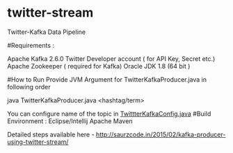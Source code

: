 # twitter-stream
Twitter-Kafka Data Pipeline

#Requirements :

Apache Kafka 2.6.0
Twitter Developer account ( for API Key, Secret etc.)
Apache Zookeeper ( required for Kafka)
Oracle JDK 1.8 (64 bit )


#How to Run
Provide JVM Argument for TwitterKafkaProducer.java in following order

java TwitterKafkaProducer.java <consumerKey>  <consumerSecret>
                               			 <token>  <secret>  <hashtag/term>
                               			                               			 
You can configure name of the topic in [TwittterKafkaConfig.java](src/main/java/com/saurzcode/twitter/config/TwitterKafkaConfig.java)
#Build Environment :
Eclipse/Intellij
Apache Maven 

Detailed steps available here - 
http://saurzcode.in/2015/02/kafka-producer-using-twitter-stream/
